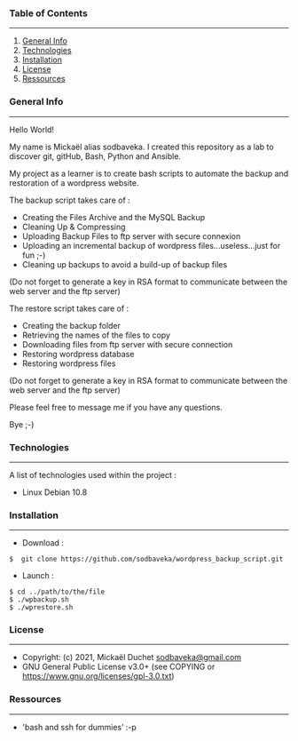 ### Table of Contents
***
1. [General Info](#general-info)
2. [Technologies](#technologies)
3. [Installation](#installation)
4. [License](#License)
5. [Ressources](#Ressources)

### General Info
***
Hello World!

My name is Mickaël alias sodbaveka.
I created this repository as a lab to discover git, gitHub, Bash, Python and Ansible.

My project as a learner is to create bash scripts to automate the backup and restoration of a wordpress website.

The backup script takes care of :
- Creating the Files Archive and the MySQL Backup
- Cleaning Up & Compressing
- Uploading Backup Files to ftp server with secure connexion
- Uploading an incremental backup of wordpress files...useless...just for fun ;-)
- Cleaning up backups to avoid a build-up of backup files

(Do not forget to generate a key in RSA format to communicate between the web server and the ftp server)

The restore script takes care of :
- Creating the backup folder
- Retrieving the names of the files to copy
- Downloading files from ftp server with secure connection
- Restoring wordpress database
- Restoring wordpress files

(Do not forget to generate a key in RSA format to communicate between the web server and the ftp server)

Please feel free to message me if you have any questions.

Bye ;-)

### Technologies
***
A list of technologies used within the project :
* Linux Debian 10.8

### Installation
***
* Download :
```
$  git clone https://github.com/sodbaveka/wordpress_backup_script.git
```

* Launch :
```
$ cd ../path/to/the/file
$ ./wpbackup.sh
$ ./wprestore.sh
```

### License
***
* Copyright: (c) 2021, Mickaël Duchet <sodbaveka@gmail.com>
* GNU General Public License v3.0+ (see COPYING or https://www.gnu.org/licenses/gpl-3.0.txt)

### Ressources
***
* 'bash and ssh for dummies’ :-p 
